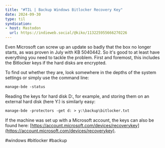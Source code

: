 ```yaml
---
title: "#TIL | Backup Windows Bitlocker Recovery Key"
date: 2024-09-30
type: til
syndication: 
- host: Mastodon
  url: https://indieweb.social/@kiko/113225955666270226
---
```


Even Microsoft can screw up an update so badly that the box no longer starts, as was proven in July with KB 5040442. So it's good to at least have everything you need to tackle the problem. First and foremost, this includes the Bitlocker keys if the hard disks are encrypted.

To find out whether they are, look somewhere in the depths of the system settings or simply use the command line:

```txt
manage-bde -status
```

Reading the keys for hard disk D:, for example, and storing them on an external hard disk (here Y:) is similarly easy:

```txt
manage-bde -protectors -get d: > y:\backup\bitlocker.txt
```

If the machine was set up with a Microsoft account, the keys can also be found here: [https://account.microsoft.com/devices/recoverykey](https://account.microsoft.com/devices/recoverykey).

#windows #bitlocker #backup